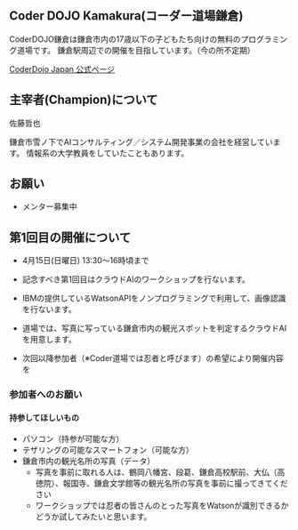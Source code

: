 ## Coder DOJO Kamakura(コーダー道場鎌倉)

CoderDOJO鎌倉は鎌倉市内の17歳以下の子どもたち向けの無料のプログラミング道場です。
鎌倉駅周辺での開催を目指しています。（今の所不定期）

[CoderDojo Japan 公式ページ](https://coderdojo.jp/)

## 主宰者(Champion)について
佐藤哲也

鎌倉市雪ノ下でAIコンサルティング／システム開発事業の会社を経営しています。
情報系の大学教員をしていたこともあります。

## お願い
- メンター募集中

## 第1回目の開催について
- 4月15日(日曜日) 13:30〜16時頃まで
- 記念すべき第1回目はクラウドAIのワークショップを行ないます。
- IBMの提供しているWatsonAPIをノンプログラミングで利用して、画像認識を行ないます。
- 道場では、写真に写っている鎌倉市内の観光スポットを判定するクラウドAIを用意します。

- 次回以降参加者（※Coder道場では忍者と呼びます）の希望により開催内容を

### 参加者へのお願い

#### 持参してほしいもの
- パソコン（持参が可能な方）
- テザリングの可能なスマートフォン（可能な方）
- 鎌倉市内の観光名所の写真（データ）
  - 写真を事前に取れる人は、鶴岡八幡宮、段葛、鎌倉高校駅前、大仏（高徳院）、報国寺、鎌倉文学館等の観光名所の写真を事前に撮ってきてください
  - ワークショップでは忍者の皆さんのとった写真をWatsonが識別できるかどうか試してみたいと思います。


